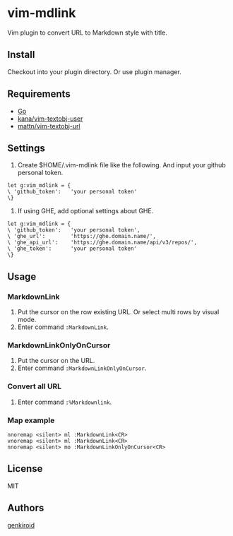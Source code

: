# vim-mdlink

Vim plugin to convert URL to Markdown style with title.

## Install

Checkout into your plugin directory. Or use plugin manager.

## Requirements

* [Go](https://golang.org/)
* [kana/vim-textobj-user](https://github.com/kana/vim-textobj-user)
* [mattn/vim-textobj-url](https://github.com/mattn/vim-textobj-url)

## Settings

1. Create $HOME/.vim-mdlink file like the following. And input your github personal token.
  ```
let g:vim_mdlink = {
  \ 'github_token':   'your personal token'
\}
  ```

1. If using GHE, add optional settings about GHE.
  ```
let g:vim_mdlink = {
  \ 'github_token':   'your personal token',
  \ 'ghe_url':        'https://ghe.domain.name/',
  \ 'ghe_api_url':    'https://ghe.domain.name/api/v3/repos/',
  \ 'ghe_token':      'your personal token'
\}
  ```

## Usage

### MarkdownLink

1. Put the cursor on the row existing URL. Or select multi rows by visual mode.
1. Enter command `:MarkdownLink`.

### MarkdownLinkOnlyOnCursor

1. Put the cursor on the URL.
1. Enter command `:MarkdownLinkOnlyOnCursor`.

### Convert all URL

1. Enter command `:%Markdownlink`.

### Map example

```
nnoremap <silent> ml :MarkdownLink<CR>
vnoremap <silent> ml :MarkdownLink<CR>
nnoremap <silent> mo :MarkdownLinkOnlyOnCursor<CR>
```

## License

MIT

## Authors

[genkiroid](https://github.com/genkiroid)

